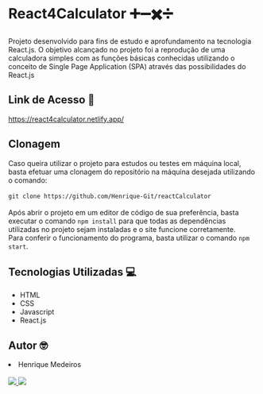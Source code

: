 # React4Calculator ➕➖✖️➗

Projeto desenvolvido para fins de estudo e aprofundamento na tecnologia React.js. O objetivo alcançado no projeto foi a reprodução de uma calculadora simples com as funções básicas conhecidas utilizando o conceito de Single Page Application (SPA) através das possibilidades do React.js

## Link de Acesso 🔗

https://react4calculator.netlify.app/

## Clonagem

Caso queira utilizar o projeto para estudos ou testes em máquina local, basta efetuar uma clonagem do repositório na máquina desejada utilizando o comando:
<br><br>
`git clone https://github.com/Henrique-Git/reactCalculator`
<br><br>
Após abrir o projeto em um editor de código de sua preferência, basta executar o comando `npm install` para que todas as dependências utilizadas no projeto sejam instaladas e o site funcione corretamente.
<br>
Para conferir o funcionamento do programa, basta utilizar o comando `npm start`.

## Tecnologias Utilizadas 💻

<ul>
  <li>HTML</li>
  <li>CSS</li>
  <li>Javascript</li>
  <li>React.js</li>
</ul>

## Autor 🤓

<li>Henrique Medeiros</li>
<br>
<a href="https://github.com/Henrique-Git" alt="Github" target="_blank">
  <img src="https://img.shields.io/badge/-Github-black?style=static&labelColor=black&logo=github&logoColor=white&link=https://github.com/Henrique-Git">
</a>
<a href="https://www.linkedin.com/in/henrique-neves-medeiros/" alt="LinkedIn" target="_blank">
  <img src="https://img.shields.io/badge/-Linkedin-blue?style=static&labelColor=blue&logo=linkedin&logoColor=white&link=https://www.linkedin.com/in/henrique-neves-        medeiros/">  
<a>
